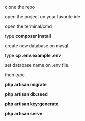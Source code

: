 clone the repo

open the project on your favorite ide

open the terminal/cmd

type
**composer install**

create new database on mysql.

type
**cp .env.example .env**

set database name on .env file.

then type.

**php artisan migrate**

**php artisan db:seed**

**php artisan key:generate**

**php artisan serve**


